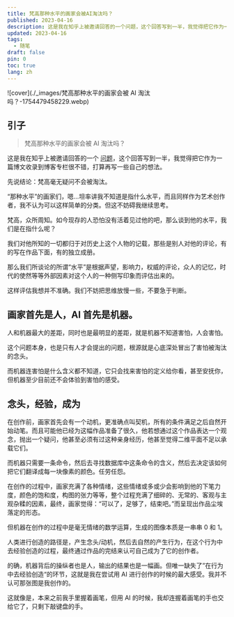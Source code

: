```yaml
---
title: 梵高那种水平的画家会被AI淘汰吗？
published: 2023-04-16
description: 这是我在知乎上被邀请回答的一个问题，这个回答写到一半，我觉得把它作为一篇博文收录到博客专栏很不错，打算再写一些自己的想法。
updated: 2023-04-16
tags:
  - 随笔
draft: false
pin: 0
toc: true
lang: zh
---
```


![cover](./_images/梵高那种水平的画家会被 AI 淘汰吗？-1754479458229.webp)

## 引子

> 梵高那种水平的画家会被 AI 淘汰吗？

这是我在知乎上被邀请回答的一个 [问题](https://www.zhihu.com/question/585630924)，这个回答写到一半，我觉得把它作为一篇博文收录到博客专栏很不错，打算再写一些自己的想法。

先说结论：梵高毫无疑问不会被淘汰。

“那种水平”的画家们，嗯…坦率讲我不知道是指什么水平，而且同样作为艺术创作者，我不认为可以这样简单的分类。但这不妨碍我继续思考。

梵高，众所周知。如今现存的人恐怕没有活着见过他的吧，那么谈到他的水平，我们是在指什么呢？

我们对他所知的一切都归于对历史上这个人物的记载，那些是别人对他的评论，有的写在作品下面，有的独立成册。

那么我们所谈论的所谓“水平”是根据声望，影响力，权威的评论，众人的记忆，时代的使然等等外部因素对这个人的一种侧写印象而评估出来的。

这样评估我想并不准确。我们不妨把思维放慢一些，不要急于判断。

## 画家首先是人，AI 首先是机器。

人和机器最大的差距，同时也是最明显的差距，就是机器不知道害怕，人会害怕。

这个问题本身，也是只有人才会提出的问题，根源就是心底深处冒出了害怕被淘汰的念头。

而机器连害怕是什么含义都不知道，它只会找来害怕的定义给你看，甚至安抚你，但机器至少目前还不会体验到害怕的感受。

## 念头，经验，成为

在创作前，画家首先会有一个动机，更准确点叫契机，所有的条件满足之后自然开始动笔。而且可能他已经为这幅作品准备了很久，他若想通过这个作品表达一个观念，抛出一个疑问，他甚至必须有过这种亲身经历，他甚至觉得二维平面不足以承载它们。

而机器只需要一条命令，然后去寻找数据库中这条命令的含义，然后去决定该如何把它们翻译成每一块像素的颜色。任劳任怨。

在创作的过程中，画家充满了各种情绪，这些情绪或多或少会影响到他的下笔力度，颜色的饱和度，构图的张力等等，整个过程充满了细碎的、无常的、客观与主观杂糅的因素，最终，画家觉得：“可以了，足够了，结束吧。”而呈现出作品尘埃落定的形态。

但机器在创作的过程中是毫无情绪的数学运算，生成的图像本质是一串串 0 和 1。

人类进行创造的路径是，产生念头/动机，然后去自然的产生行为，在这个行为中去经验创造的过程，最终通过作品的完结来认可自己成为了它的创作者。

的确，机器背后的操纵者也是人，输出的结果也是一幅画。但唯一缺失了”在行为中去经验创造“的环节，这就是我在尝试用 AI 进行创作的时候的最大感受。我并不认可那张图是我创作的。

这就像是，本来之前我手里握着画笔，但用 AI 的时候，我却连握着画笔的手也交给它了，只剩下敲键盘的手。
